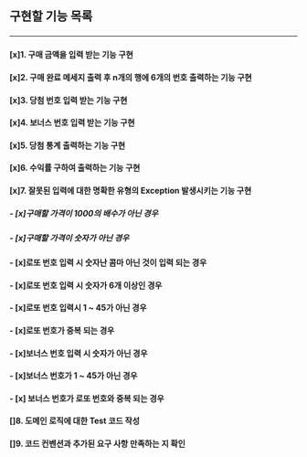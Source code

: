 ## 구현할 기능 목록 <br/><hr/>
#### [x]1. 구매 금액을 입력 받는 기능 구현<br/>
#### [x]2. 구매 완료 메세지 출력 후 n개의 행에 6개의 번호 출력하는 기능 구현<br/>
#### [x]3. 당첨 번호 입력 받는 기능 구현<br/>
#### [x]4. 보너스 번호 입력 받는 기능 구현<br/>
#### [x]5. 당첨 통계 출력하는 기능 구현<br/>
#### [x]6. 수익률 구하여 출력하는 기능 구현<br/>
#### [x]7. 잘못된 입력에 대한 명확한 유형의 Exception 발생시키는 기능 구현<br/>
##### - [x]구매할 가격이 1000의 배수가 아닌 경우
##### - [x]구매할 가격이 숫자가 아닌 경우
####  - [x]로또 번호 입력 시 숫자난 콤마 아닌 것이 입력 되는 경우
####  - [x]로또 번호 입력 시 숫자가 6개 이상인 경우
####  - [x]로또 번호 입력시 1 ~ 45가 아닌 경우
####  - [x]로또 번호가 중복 되는 경우
####  - [x]보너스 번호 입력 시 숫자가 아닌 경우
####  - [x]보너스 번호가 1 ~ 45가 아닌 경우
####  - [x] 보너스 번호가 로또 번호와 중복 되는 경우
#### []8. 도메인 로직에 대한 Test 코드 작성<br/>
#### []9. 코드 컨벤션과 추가된 요구 사항 만족하는 지 확인<br/>
